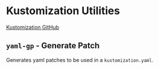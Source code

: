 # Kustomization Utilities

[Kustomization GitHub](https://github.com/kubernetes-sigs/kustomize)

## `yaml-gp` - Generate Patch
Generates yaml patches to be used in a `kustomization.yaml`.
